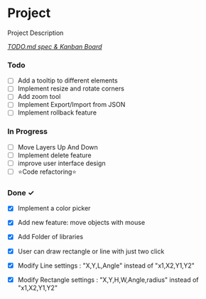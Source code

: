 # Project

Project Description

<em>[TODO.md spec & Kanban Board](https://bit.ly/3fCwKfM)</em>

### Todo

- [ ] Add a tooltip to different elements  
- [ ] Implement resize and rotate corners  
- [ ] Add zoom tool  
- [ ] Implement Export/Import from JSON  
- [ ] Implement rollback feature  

### In Progress

- [ ] Move Layers Up And Down  
- [ ] Implement delete feature  
- [ ] improve user interface design  
- [ ] ⭐Code refactoring⭐  

### Done ✓

- [x] Implement a color picker  
- [x] Add new feature: move objects with mouse  
- [x] Add Folder of libraries  
- [x] User can draw rectangle or line with just two click  
- [x] Modify Line settings : "X,Y,L,Angle" instead of "x1,X2,Y1,Y2"  
- [x] Modify Rectangle settings : "X,Y,H,W,Angle,radius" instead of "x1,X2,Y1,Y2"  

